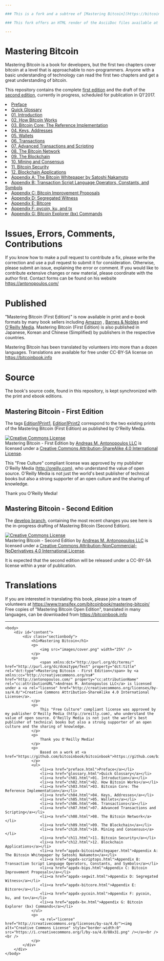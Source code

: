 ```yaml
---

### This is a fork and a subtree of [Mastering Bitcoin](https://bitcoinbook.info) by _Andreas M. Antonopoulos_ available on GitHub for free -> [github.com/bitcoinbook/bitcoinbook](https://github.com/bitcoinbook/bitcoinbook)

### This fork offers an HTML render of the AsciiDoc files available at [www.maitriser.ca/MasteringBitcoinBook/](http://www.maitriser.ca/MasteringBitcoinBook/)

---
```


# Mastering Bitcoin

Mastering Bitcoin is a book for developers, but the first two chapters cover bitcoin at a level that is approachable to non-programmers. Anyone with a basic understanding of technology can read the first two chapters and get a great understanding of bitcoin. 

This repository contains the complete [first edition](https://github.com/bitcoinbook/bitcoinbook/tree/first_edition) and the draft of the [second edition](https://github.com/bitcoinbook/bitcoinbook/tree/develop), currently in progress, scheduled for publication in Q1'2017. 

<li><a href="preface.html">Preface</a></li>
<li><a href="glossary.html">Quick Glossary</a></li>
<li><a href="ch01.html">01. Introduction</a></li>
<li><a href="ch02.html">02. How Bitcoin Works</a></li>
<li><a href="ch03.html">03. Bitcoin Core: The Reference Implementation</a></li>
<li><a href="ch04.html">04. Keys, Addresses</a></li>
<li><a href="ch05.html">05. Wallets</a></li>
<li><a href="ch06.html">06. Transactions</a></li>
<li><a href="ch07.html">07. Advanced Transactions and Scripting</a></li>
<li><a href="ch08.html">08. The Bitcoin Network</a></li>
<li><a href="ch09.html">09. The Blockchain</a></li>
<li><a href="ch10.html">10. Mining and Consensus</a></li>
<li><a href="ch11.html">11. Bitcoin Security</a></li>
<li><a href="ch12.html">12. Blockchain Applications</a></li>
<li><a href="appdx-bitcoinwhitepaper.html">Appendix A: The Bitcoin Whitepaper by Satoshi Nakamoto</a></li>
<li><a href="appdx-scriptops.html">Appendix B: Transaction Script Language Operators, Constants, and Symbols</a></li>
<li><a href="appdx-bips.html">Appendix C: Bitcoin Improvement Proposals</a></li>
<li><a href="appdx-segwit.html">Appendix D: Segregated Witness</a></li>
<li><a href="appdx-bitcore.html">Appendix E: Bitcore</a></li>
<li><a href="appdx-pycoin.html">Appendix F: pycoin, ku, and tx</a></li>
<li><a href="appdx-bx.html">Appendix G: Bitcoin Explorer (bx) Commands</a></li>
</ul>

# Issues, Errors, Comments, Contributions

If you know how to make a pull request to contribute a fix, please write the correction and use a pull request to submit it for consideration. Otherwise, please submit an issue, explaining the error or comment. If you would like to contribute extensive changes or new material, please coordinate with the author first. Contact forms can be found on his website https://antonopoulos.com/

# Published

"Mastering Bitcoin (First Edition)" is now available in print and e-book formats by many book sellers including [Amazon](http://www.amazon.com/Mastering-Bitcoin-Unlocking-Digital-Crypto-Currencies/dp/1449374042)
, [Barnes & Nobles](http://www.barnesandnoble.com/w/mastering-bitcoin-andreas-m-antonopoulos/1119253039?ean=9781449374044
) and [O'Reilly Media](http://shop.oreilly.com/product/0636920032281.do). Mastering Bitcoin (First Edition) is also published in Japanese, Korean and Chinese (Simplified) by publishers in the respective countries. 

Mastering Bitcoin has been translated by volunteers into more than a dozen languages. Translations are available for free under CC-BY-SA license on https://bitcoinbook.info

# Source 

The book's source code, found in this repository, is kept synchronized with the print and ebook editions. 

## Mastering Bitcoin - First Edition

The tags [Edition1Print1](https://github.com/bitcoinbook/bitcoinbook/releases/tag/Edition1Print1), [Edition1Print2](https://github.com/bitcoinbook/bitcoinbook/releases/tag/Edition1Print2) correspond to the two existing prints of the Mastering Bitcoin (First Edition) as published by O'Reilly Media. 

<a rel="license" href="http://creativecommons.org/licenses/by-sa/4.0/"><img alt="Creative Commons License" style="border-width:0" src="https://i.creativecommons.org/l/by-sa/4.0/88x31.png" /></a><br /><span xmlns:dct="http://purl.org/dc/terms/" href="http://purl.org/dc/dcmitype/Text" property="dct:title" rel="dct:type">Mastering Bitcoin - First Edition</span> by <a xmlns:cc="http://creativecommons.org/ns#" href="http://antonopoulos.com/" property="cc:attributionName" rel="cc:attributionURL">Andreas M. Antonopoulos LLC</a> is licensed under a <a rel="license" href="http://creativecommons.org/licenses/by-sa/4.0/">Creative Commons Attribution-ShareAlike 4.0 International License</a>.

This "Free Culture" compliant license was approved by my publisher O'Reilly Media (http://oreilly.com), who understand the value of open source. O'Reilly Media is not just the world's best publisher of technical books but also a strong supporter of an open culture and the sharing of knowledge. 

Thank you O'Reilly Media!

## Mastering Bitcoin - Second Edition

The [develop branch](https://github.com/bitcoinbook/bitcoinbook/tree/develop), containing the most recent changes you see here is the in-progress drafting of Mastering Bitcoin (Second Edition).

<a rel="license" href="http://creativecommons.org/licenses/by-nc-nd/4.0/"><img alt="Creative Commons License" style="border-width:0" src="https://i.creativecommons.org/l/by-nc-nd/4.0/88x31.png" /></a><br /><span xmlns:dct="http://purl.org/dc/terms/" property="dct:title">Mastering Bitcoin - Second Edition</span> by <a xmlns:cc="http://creativecommons.org/ns#" href="https://antonopoulos.com/" property="cc:attributionName" rel="cc:attributionURL">Andreas M. Antonopoulos LLC</a> is licensed under a <a rel="license" href="http://creativecommons.org/licenses/by-nc-nd/4.0/">Creative Commons Attribution-NonCommercial-NoDerivatives 4.0 International License</a>.

It is expected that the second edition will be released under a CC-BY-SA license within a year of publication.

# Translations

If you are interested in translating this book, please join a team of volunteers at https://www.transifex.com/bitcoinbook/mastering-bitcoin/
Free copies of "Mastering Bitcoin Open Edition", translated in many languages, can be downloaded from https://bitcoinbook.info

---

    <body>
        <div id="content">
            <div class="sectionbody">
                <h1>Mastering Bitcoin</h1>
                <p>
                    <img src="images/cover.png" width="25%" />
                </p>
                <p>
                    <span xmlns:dct="http://purl.org/dc/terms/" href="http://purl.org/dc/dcmitype/Text" property="dct:title" rel="dct:type">Mastering Bitcoin - First Edition</span> by <a xmlns:cc="http://creativecommons.org/ns#" href="http://antonopoulos.com/" property="cc:attributionName" rel="cc:attributionURL">Andreas M. Antonopoulos LLC</a> is licensed under a <a rel="license" href="http://creativecommons.org/licenses/by-sa/4.0/">Creative Commons Attribution-ShareAlike 4.0 International License</a>.
                </p>
                <p>
                    This "Free Culture" compliant license was approved by my publisher O'Reilly Media (http://oreilly.com), who understand the value of open source. O'Reilly Media is not just the world's best publisher of technical books but also a strong supporter of an open culture and the sharing of knowledge. 
                </p>
                <p>
                    Thank you O'Reilly Media!
                </p>
                <p>
                    Based on a work at <a href="https://github.com/bitcoinbook/bitcoinbook">https://github.com/bitcoinbook/bitcoinbook</a>.
                </p>
                <ul>
                    <li><a href="preface.html">Preface</a></li>
                    <li><a href="glossary.html">Quick Glossary</a></li>
                    <li><a href="ch01.html">01. Introduction</a></li>
                    <li><a href="ch02.html">02. How Bitcoin Works</a></li>
                    <li><a href="ch03.html">03. Bitcoin Core: The Reference Implementation</a></li>
                    <li><a href="ch04.html">04. Keys, Addresses</a></li>
                    <li><a href="ch05.html">05. Wallets</a></li>
                    <li><a href="ch06.html">06. Transactions</a></li>
                    <li><a href="ch07.html">07. Advanced Transactions and Scripting</a></li>
                    <li><a href="ch08.html">08. The Bitcoin Network</a></li>
                    <li><a href="ch09.html">09. The Blockchain</a></li>
                    <li><a href="ch10.html">10. Mining and Consensus</a></li>
                    <li><a href="ch11.html">11. Bitcoin Security</a></li>
                    <li><a href="ch12.html">12. Blockchain Applications</a></li>
                    <li><a href="appdx-bitcoinwhitepaper.html">Appendix A: The Bitcoin Whitepaper by Satoshi Nakamoto</a></li>
                    <li><a href="appdx-scriptops.html">Appendix B: Transaction Script Language Operators, Constants, and Symbols</a></li>
                    <li><a href="appdx-bips.html">Appendix C: Bitcoin Improvement Proposals</a></li>
                    <li><a href="appdx-segwit.html">Appendix D: Segregated Witness</a></li>
                    <li><a href="appdx-bitcore.html">Appendix E: Bitcore</a></li>
                    <li><a href="appdx-pycoin.html">Appendix F: pycoin, ku, and tx</a></li>
                    <li><a href="appdx-bx.html">Appendix G: Bitcoin Explorer (bx) Commands</a></li>
                </ul>
                <p>
                    <a rel="license" href="http://creativecommons.org/licenses/by-sa/4.0/"><img alt="Creative Commons License" style="border-width:0" src="https://i.creativecommons.org/l/by-sa/4.0/88x31.png" /></a><br /><br />
                </p>
            </div>
        </div>
    </body>
